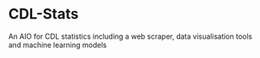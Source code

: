 # CDL-Stats
An AIO for CDL statistics including a web scraper, data visualisation tools and machine learning models
